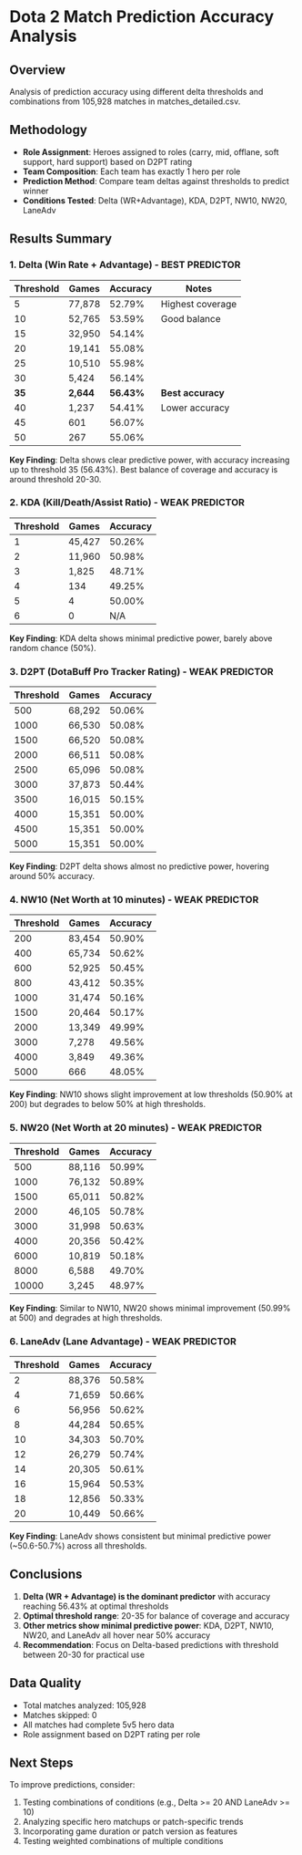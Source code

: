 # Dota 2 Match Prediction Accuracy Analysis

## Overview
Analysis of prediction accuracy using different delta thresholds and combinations from 105,928 matches in matches_detailed.csv.

## Methodology
- **Role Assignment**: Heroes assigned to roles (carry, mid, offlane, soft support, hard support) based on D2PT rating
- **Team Composition**: Each team has exactly 1 hero per role
- **Prediction Method**: Compare team deltas against thresholds to predict winner
- **Conditions Tested**: Delta (WR+Advantage), KDA, D2PT, NW10, NW20, LaneAdv

## Results Summary

### 1. Delta (Win Rate + Advantage) - BEST PREDICTOR
| Threshold | Games | Accuracy | Notes |
|-----------|-------|----------|-------|
| 5  | 77,878 | 52.79% | Highest coverage |
| 10 | 52,765 | 53.59% | Good balance |
| 15 | 32,950 | 54.14% | |
| 20 | 19,141 | 55.08% | |
| 25 | 10,510 | 55.98% | |
| 30 | 5,424  | 56.14% | |
| **35** | **2,644**  | **56.43%** | **Best accuracy** |
| 40 | 1,237  | 54.41% | Lower accuracy |
| 45 | 601    | 56.07% | |
| 50 | 267    | 55.06% | |

**Key Finding**: Delta shows clear predictive power, with accuracy increasing up to threshold 35 (56.43%). Best balance of coverage and accuracy is around threshold 20-30.

### 2. KDA (Kill/Death/Assist Ratio) - WEAK PREDICTOR
| Threshold | Games | Accuracy |
|-----------|-------|----------|
| 1 | 45,427 | 50.26% |
| 2 | 11,960 | 50.98% |
| 3 | 1,825  | 48.71% |
| 4 | 134    | 49.25% |
| 5 | 4      | 50.00% |
| 6 | 0      | N/A    |

**Key Finding**: KDA delta shows minimal predictive power, barely above random chance (50%).

### 3. D2PT (DotaBuff Pro Tracker Rating) - WEAK PREDICTOR
| Threshold | Games | Accuracy |
|-----------|-------|----------|
| 500   | 68,292 | 50.06% |
| 1000  | 66,530 | 50.08% |
| 1500  | 66,520 | 50.08% |
| 2000  | 66,511 | 50.08% |
| 2500  | 65,096 | 50.08% |
| 3000  | 37,873 | 50.44% |
| 3500  | 16,015 | 50.15% |
| 4000  | 15,351 | 50.00% |
| 4500  | 15,351 | 50.00% |
| 5000  | 15,351 | 50.00% |

**Key Finding**: D2PT delta shows almost no predictive power, hovering around 50% accuracy.

### 4. NW10 (Net Worth at 10 minutes) - WEAK PREDICTOR
| Threshold | Games | Accuracy |
|-----------|-------|----------|
| 200   | 83,454 | 50.90% |
| 400   | 65,734 | 50.62% |
| 600   | 52,925 | 50.45% |
| 800   | 43,412 | 50.35% |
| 1000  | 31,474 | 50.16% |
| 1500  | 20,464 | 50.17% |
| 2000  | 13,349 | 49.99% |
| 3000  | 7,278  | 49.56% |
| 4000  | 3,849  | 49.36% |
| 5000  | 666    | 48.05% |

**Key Finding**: NW10 shows slight improvement at low thresholds (50.90% at 200) but degrades to below 50% at high thresholds.

### 5. NW20 (Net Worth at 20 minutes) - WEAK PREDICTOR
| Threshold | Games | Accuracy |
|-----------|-------|----------|
| 500   | 88,116 | 50.99% |
| 1000  | 76,132 | 50.89% |
| 1500  | 65,011 | 50.82% |
| 2000  | 46,105 | 50.78% |
| 3000  | 31,998 | 50.63% |
| 4000  | 20,356 | 50.42% |
| 6000  | 10,819 | 50.18% |
| 8000  | 6,588  | 49.70% |
| 10000 | 3,245  | 48.97% |

**Key Finding**: Similar to NW10, NW20 shows minimal improvement (50.99% at 500) and degrades at high thresholds.

### 6. LaneAdv (Lane Advantage) - WEAK PREDICTOR
| Threshold | Games | Accuracy |
|-----------|-------|----------|
| 2  | 88,376 | 50.58% |
| 4  | 71,659 | 50.66% |
| 6  | 56,956 | 50.62% |
| 8  | 44,284 | 50.65% |
| 10 | 34,303 | 50.70% |
| 12 | 26,279 | 50.74% |
| 14 | 20,305 | 50.61% |
| 16 | 15,964 | 50.53% |
| 18 | 12,856 | 50.33% |
| 20 | 10,449 | 50.66% |

**Key Finding**: LaneAdv shows consistent but minimal predictive power (~50.6-50.7%) across all thresholds.

## Conclusions

1. **Delta (WR + Advantage) is the dominant predictor** with accuracy reaching 56.43% at optimal thresholds
2. **Optimal threshold range**: 20-35 for balance of coverage and accuracy
3. **Other metrics show minimal predictive power**: KDA, D2PT, NW10, NW20, and LaneAdv all hover near 50% accuracy
4. **Recommendation**: Focus on Delta-based predictions with threshold between 20-30 for practical use

## Data Quality
- Total matches analyzed: 105,928
- Matches skipped: 0
- All matches had complete 5v5 hero data
- Role assignment based on D2PT rating per role

## Next Steps
To improve predictions, consider:
1. Testing combinations of conditions (e.g., Delta >= 20 AND LaneAdv >= 10)
2. Analyzing specific hero matchups or patch-specific trends
3. Incorporating game duration or patch version as features
4. Testing weighted combinations of multiple conditions
